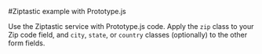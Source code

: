 #Ziptastic example with Prototype.js

Use the Ziptastic service with Prototype.js code. Apply the `zip` class to your Zip code field, and `city`, `state`, or `country` classes (optionally) to the other form fields.